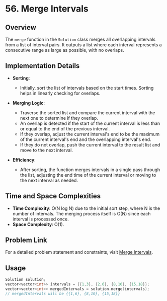 # 56. Merge Intervals

## Overview
The `merge` function in the `Solution` class merges all overlapping intervals from a list of interval pairs. It outputs a list where each interval represents a consecutive range as large as possible, with no overlaps.

## Implementation Details
- **Sorting**:
  - Initially, sort the list of intervals based on the start times. Sorting helps in linearly checking for overlaps.

- **Merging Logic**:
  - Traverse the sorted list and compare the current interval with the next one to determine if they overlap.
  - An overlap is detected if the start of the current interval is less than or equal to the end of the previous interval.
  - If they overlap, adjust the current interval's end to be the maximum of the current interval's end and the overlapping interval's end.
  - If they do not overlap, push the current interval to the result list and move to the next interval.

- **Efficiency**:
  - After sorting, the function merges intervals in a single pass through the list, adjusting the end time of the current interval or moving to the next interval as needed.

## Time and Space Complexities
- **Time Complexity**: O(N log N) due to the initial sort step, where N is the number of intervals. The merging process itself is O(N) since each interval is processed once.
- **Space Complexity**: O(1).

## Problem Link
For a detailed problem statement and constraints, visit [Merge Intervals](https://leetcode.com/problems/merge-intervals/).

## Usage
```cpp
Solution solution;
vector<vector<int>> intervals = {{1,3}, {2,6}, {8,10}, {15,18}};
vector<vector<int>> mergedIntervals = solution.merge(intervals);
// mergedIntervals will be {{1,6}, {8,10}, {15,18}}
